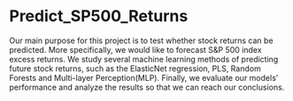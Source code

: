 # Predict_SP500_Returns
Our main purpose for this project is to test whether stock returns can be predicted. More specifically, we would like to forecast S&amp;P 500 index excess returns. We study several machine learning methods of predicting future stock returns, such as the ElasticNet regression, PLS, Random Forests and Multi-layer Perception(MLP). Finally, we evaluate our models’ performance and analyze the results so that we can reach our conclusions.
